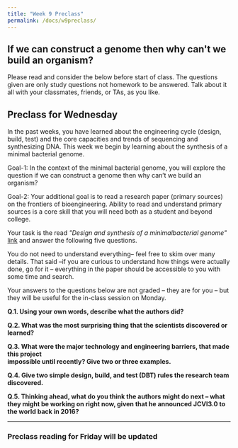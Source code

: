 ```yaml
---
title: "Week 9 Preclass"
permalink: /docs/w9preclass/
---
```


## If we can construct a genome then why can't we build an organism?

Please read and consider the below before start of class. The questions given are only study questions not homework to be answered. Talk about it all with your classmates, friends, or TAs, as you like.

## Preclass for Wednesday

In the past weeks, you have learned about the engineering cycle (design, build, test) and the core capacities and trends of sequencing and synthesizing DNA. This week we begin by learning about the synthesis of a minimal bacterial genome.

Goal-1: In the context of the minimal bacterial genome, you will explore the question if we can construct a genome then why can’t we build an organism?

Goal-2: Your additional goal is to read a research paper (primary sources) on the frontiers of bioengineering. Ability to read and understand primary sources is a core skill that you will need both as a student and beyond college.

Your task is the read *"Design and synthesis of a minimalbacterial genome"* 
 [link](http://science.sciencemag.org/content/351/6280/aad6253) and answer the following five questions. 

You do not need to understand everything– feel free to skim over many details. 
That said –if you are curious to understand how things were actually done, go for it – everything in the paper 
should be accessible to you with some time and search. 

Your answers to the questions below are not graded  – they are for you – but they will be useful for the in-class session on Monday. 

**Q.1. Using your own words, describe what the authors did?**

**Q.2. What was the most surprising thing that the scientists discovered or learned?**

**Q.3. What  were  the  major  technology and engineering  barriers,  that  made  this  project  
impossible  until recently? Give two or three examples.**

**Q.4. Give two simple design, build, and test (DBT) rules the research team discovered.**

**Q.5. Thinking ahead, what do you think the authors might do next – what they might be 
working on right now, given that he announced JCVI3.0 to the world back in 2016?**
____________________________________________________________

### Preclass reading for Friday will be updated 

